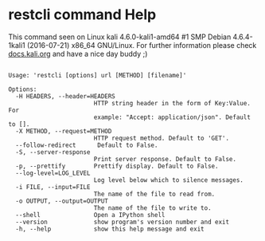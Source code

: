 # restcli command Help
 
 This command seen on Linux kali 4.6.0-kali1-amd64 #1 SMP Debian 4.6.4-1kali1 (2016-07-21) x86_64 GNU/Linux. For further information please check [docs.kali.org](docs.kali.org) and have a nice day buddy ;) 

~~~

Usage: 'restcli [options] url [METHOD] [filename]'

Options:
  -H HEADERS, --header=HEADERS
                        HTTP string header in the form of Key:Value.  For
                        example: "Accept: application/json". Default to [].
  -X METHOD, --request=METHOD
                        HTTP request method. Default to 'GET'.
  --follow-redirect      Default to False.
  -S, --server-response
                        Print server response. Default to False.
  -p, --prettify        Prettify display. Default to False.
  --log-level=LOG_LEVEL
                        Log level below which to silence messages.
  -i FILE, --input=FILE
                        The name of the file to read from.
  -o OUTPUT, --output=OUTPUT
                        The name of the file to write to.
  --shell               Open a IPython shell
  --version             show program's version number and exit
  -h, --help            show this help message and exit

~~~
